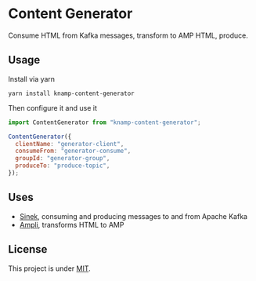 # Content Generator

Consume HTML from Kafka messages, transform to AMP HTML, produce.

## Usage

Install via yarn

    yarn install knamp-content-generator

Then configure it and use it

```javascript
import ContentGenerator from "knamp-content-generator";

ContentGenerator({
  clientName: "generator-client",
  consumeFrom: "generator-consume",
  groupId: "generator-group",
  produceTo: "produce-topic",
});
```

## Uses

* [Sinek](https://github.com/nodefluent/node-sinek), consuming and producing messages to and from Apache Kafka
* [Ampli](https://github.com/knamp/ampli), transforms HTML to AMP

## License

This project is under [MIT](./LICENSE).
